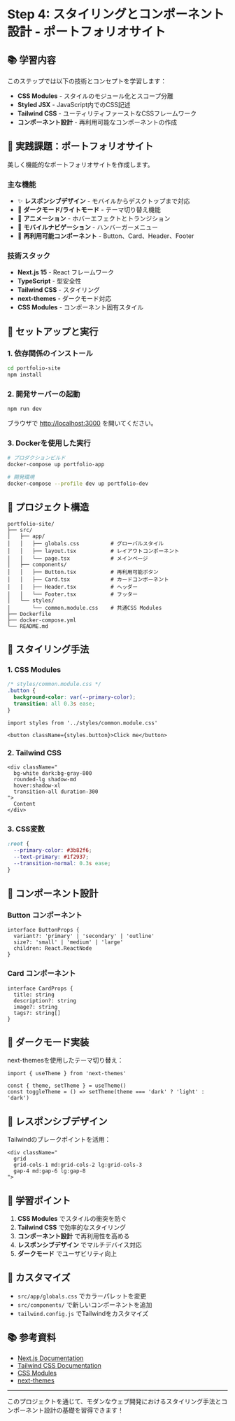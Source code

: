 # Step 4: スタイリングとコンポーネント設計 - ポートフォリオサイト

## 📚 学習内容

このステップでは以下の技術とコンセプトを学習します：

- **CSS Modules** - スタイルのモジュール化とスコープ分離
- **Styled JSX** - JavaScript内でのCSS記述
- **Tailwind CSS** - ユーティリティファーストなCSSフレームワーク
- **コンポーネント設計** - 再利用可能なコンポーネントの作成

## 🎯 実践課題：ポートフォリオサイト

美しく機能的なポートフォリオサイトを作成します。

### 主な機能

- ✨ **レスポンシブデザイン** - モバイルからデスクトップまで対応
- 🌙 **ダークモード/ライトモード** - テーマ切り替え機能
- 🎨 **アニメーション** - ホバーエフェクトとトランジション
- 📱 **モバイルナビゲーション** - ハンバーガーメニュー
- 🧩 **再利用可能コンポーネント** - Button、Card、Header、Footer

### 技術スタック

- **Next.js 15** - React フレームワーク
- **TypeScript** - 型安全性
- **Tailwind CSS** - スタイリング
- **next-themes** - ダークモード対応
- **CSS Modules** - コンポーネント固有スタイル

## 🚀 セットアップと実行

### 1. 依存関係のインストール

```bash
cd portfolio-site
npm install
```

### 2. 開発サーバーの起動

```bash
npm run dev
```

ブラウザで [http://localhost:3000](http://localhost:3000) を開いてください。

### 3. Dockerを使用した実行

```bash
# プロダクションビルド
docker-compose up portfolio-app

# 開発環境
docker-compose --profile dev up portfolio-dev
```

## 📁 プロジェクト構造

```
portfolio-site/
├── src/
│   ├── app/
│   │   ├── globals.css          # グローバルスタイル
│   │   ├── layout.tsx           # レイアウトコンポーネント
│   │   └── page.tsx             # メインページ
│   ├── components/
│   │   ├── Button.tsx           # 再利用可能ボタン
│   │   ├── Card.tsx             # カードコンポーネント
│   │   ├── Header.tsx           # ヘッダー
│   │   └── Footer.tsx           # フッター
│   └── styles/
│       └── common.module.css    # 共通CSS Modules
├── Dockerfile
├── docker-compose.yml
└── README.md
```

## 🎨 スタイリング手法

### 1. CSS Modules

```css
/* styles/common.module.css */
.button {
  background-color: var(--primary-color);
  transition: all 0.3s ease;
}
```

```tsx
import styles from '../styles/common.module.css'

<button className={styles.button}>Click me</button>
```

### 2. Tailwind CSS

```tsx
<div className="
  bg-white dark:bg-gray-800 
  rounded-lg shadow-md 
  hover:shadow-xl 
  transition-all duration-300
">
  Content
</div>
```

### 3. CSS変数

```css
:root {
  --primary-color: #3b82f6;
  --text-primary: #1f2937;
  --transition-normal: 0.3s ease;
}
```

## 🧩 コンポーネント設計

### Button コンポーネント

```tsx
interface ButtonProps {
  variant?: 'primary' | 'secondary' | 'outline'
  size?: 'small' | 'medium' | 'large'
  children: React.ReactNode
}
```

### Card コンポーネント

```tsx
interface CardProps {
  title: string
  description?: string
  image?: string
  tags?: string[]
}
```

## 🌙 ダークモード実装

next-themesを使用したテーマ切り替え：

```tsx
import { useTheme } from 'next-themes'

const { theme, setTheme } = useTheme()
const toggleTheme = () => setTheme(theme === 'dark' ? 'light' : 'dark')
```

## 📱 レスポンシブデザイン

Tailwindのブレークポイントを活用：

```tsx
<div className="
  grid 
  grid-cols-1 md:grid-cols-2 lg:grid-cols-3
  gap-4 md:gap-6 lg:gap-8
">
```

## 🎯 学習ポイント

1. **CSS Modules** でスタイルの衝突を防ぐ
2. **Tailwind CSS** で効率的なスタイリング
3. **コンポーネント設計** で再利用性を高める
4. **レスポンシブデザイン** でマルチデバイス対応
5. **ダークモード** でユーザビリティ向上

## 🔧 カスタマイズ

- `src/app/globals.css` でカラーパレットを変更
- `src/components/` で新しいコンポーネントを追加
- `tailwind.config.js` でTailwindをカスタマイズ

## 📚 参考資料

- [Next.js Documentation](https://nextjs.org/docs)
- [Tailwind CSS Documentation](https://tailwindcss.com/docs)
- [CSS Modules](https://github.com/css-modules/css-modules)
- [next-themes](https://github.com/pacocoursey/next-themes)

---

このプロジェクトを通じて、モダンなウェブ開発におけるスタイリング手法とコンポーネント設計の基礎を習得できます！ 